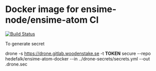 # Docker image for ensime-node/ensime-atom CI
[![Build Status](https://drone.gitlab.woodenstake.se/api/badges/hedefalk/ensime-atom-docker/status.svg)](https://drone.gitlab.woodenstake.se/hedefalk/ensime-atom-docker)

To generate secret 

drone -s https://drone.gitlab.woodenstake.se -t __TOKEN__ secure --repo hedefalk/ensime-atom-docker --in ../drone-secrets/secrets.yml --out .drone.sec
